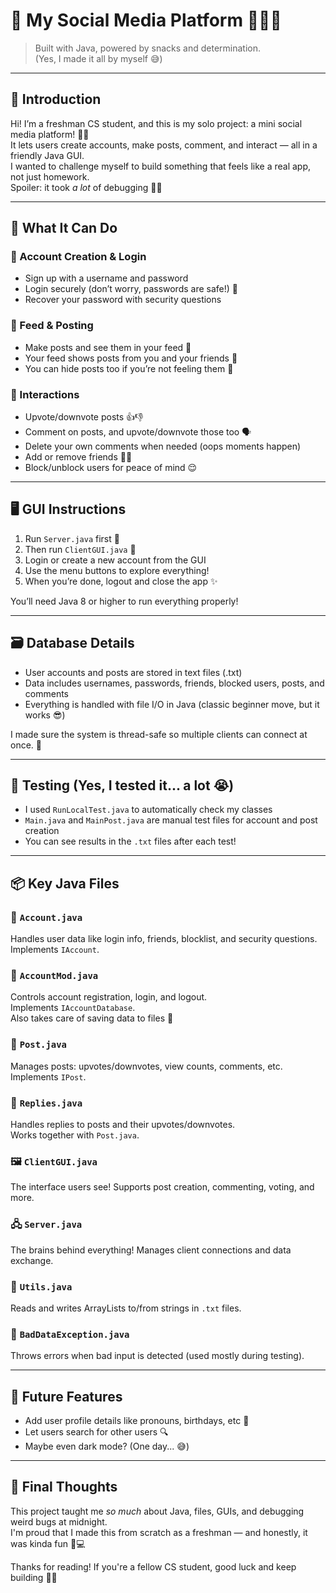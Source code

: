 # 💬  My Social Media Platform 👩‍💻🌈

> Built with Java, powered by snacks and determination.  
> (Yes, I made it all by myself 😅)

---

## 🌟 Introduction

Hi! I’m a freshman CS student, and this is my solo project: a mini social media platform! 📱✨  
It lets users create accounts, make posts, comment, and interact — all in a friendly Java GUI.  
I wanted to challenge myself to build something that feels like a real app, not just homework.  
Spoiler: it took *a lot* of debugging 😵‍💫

---

## 🔑 What It Can Do

### 👤 Account Creation & Login

- Sign up with a username and password  
- Login securely (don’t worry, passwords are safe!) 🔐  
- Recover your password with security questions

### 📰 Feed & Posting

- Make posts and see them in your feed 📝  
- Your feed shows posts from you and your friends 💬  
- You can hide posts too if you’re not feeling them 🙈

### 💬 Interactions

- Upvote/downvote posts 👍👎  
- Comment on posts, and upvote/downvote those too 🗣️  
- Delete your own comments when needed (oops moments happen)  
- Add or remove friends 👯‍♀️  
- Block/unblock users for peace of mind 😌

---

## 🖥️ GUI Instructions

1. Run `Server.java` first 🧠  
2. Then run `ClientGUI.java` 🎨  
3. Login or create a new account from the GUI  
4. Use the menu buttons to explore everything!  
5. When you’re done, logout and close the app ✨

You’ll need Java 8 or higher to run everything properly!

---

## 🗃️ Database Details

- User accounts and posts are stored in text files (.txt)  
- Data includes usernames, passwords, friends, blocked users, posts, and comments  
- Everything is handled with file I/O in Java (classic beginner move, but it works 😎)

I made sure the system is thread-safe so multiple clients can connect at once. 🔄

---

## 🧪 Testing (Yes, I tested it... a lot 😭)

- I used `RunLocalTest.java` to automatically check my classes  
- `Main.java` and `MainPost.java` are manual test files for account and post creation  
- You can see results in the `.txt` files after each test!

---

## 📦 Key Java Files

### 🧾 `Account.java`  
Handles user data like login info, friends, blocklist, and security questions.  
Implements `IAccount`.

### 💾 `AccountMod.java`  
Controls account registration, login, and logout.  
Implements `IAccountDatabase`.  
Also takes care of saving data to files 📁

### 📝 `Post.java`  
Manages posts: upvotes/downvotes, view counts, comments, etc.  
Implements `IPost`.

### 💬 `Replies.java`  
Handles replies to posts and their upvotes/downvotes.  
Works together with `Post.java`.

### 🖼️ `ClientGUI.java`  
The interface users see! Supports post creation, commenting, voting, and more.

### 🖧 `Server.java`  
The brains behind everything! Manages client connections and data exchange.

### 🧰 `Utils.java`  
Reads and writes ArrayLists to/from strings in `.txt` files.

### 🚫 `BadDataException.java`  
Throws errors when bad input is detected (used mostly during testing).

---

## 🎁 Future Features

- Add user profile details like pronouns, birthdays, etc 🎂  
- Let users search for other users 🔍  
- Maybe even dark mode? (One day... 😅)

---

## 🧡 Final Thoughts

This project taught me *so much* about Java, files, GUIs, and debugging weird bugs at midnight.  
I'm proud that I made this from scratch as a freshman — and honestly, it was kinda fun 🧋💻

Thanks for reading! If you're a fellow CS student, good luck and keep building 💪🎉
